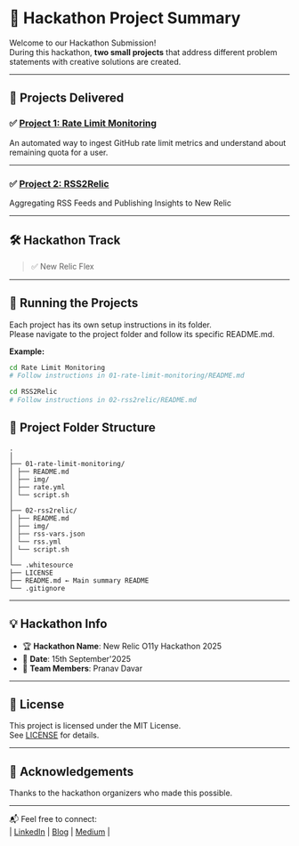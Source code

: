 # 🚀 Hackathon Project Summary

Welcome to our Hackathon Submission!  
During this hackathon, **two small projects** that address different problem statements with creative solutions are created.

---

## 🎯 Projects Delivered

### ✅ [Project 1: Rate Limit Monitoring](./01-rate-limit-monitoring/README.md)  

An automated way to ingest GitHub rate limit metrics and understand about  remaining quota for a user.

---

### ✅ [Project 2: RSS2Relic](./02-rss2relic/README.md)

Aggregating RSS Feeds and Publishing Insights to New Relic


---

## 🛠️ Hackathon Track

> ✅ New Relic Flex 

---

## 🚀 Running the Projects

Each project has its own setup instructions in its folder.  
Please navigate to the project folder and follow its specific README.md.

**Example:**
```bash
cd Rate Limit Monitoring
# Follow instructions in 01-rate-limit-monitoring/README.md
```

```bash
cd RSS2Relic
# Follow instructions in 02-rss2relic/README.md
```
## 📁 Project Folder Structure

```
.
│
├── 01-rate-limit-monitoring/
│ ├── README.md
│ ├── img/
│ ├── rate.yml
│ └── script.sh
│
├── 02-rss2relic/
│ ├── README.md
│ ├── img/
│ ├── rss-vars.json
│ └── rss.yml
│ └── script.sh
│
└── .whitesource
├── LICENSE
├── README.md ← Main summary README
└── .gitignore
```

---

## 💡 Hackathon Info

- 🏆 **Hackathon Name**: New Relic O11y Hackathon 2025
- 📅 **Date**: 15th September'2025
- 🚀 **Team Members**: Pranav Davar 

---

## 📜 License

This project is licensed under the MIT License.  
See [LICENSE](./LICENSE) for details.

---

## 🙏 Acknowledgements

Thanks to the hackathon organizers who made this possible.

---

📬 Feel free to connect:  
| [LinkedIn](https://www.linkedin.com/in/pranavdavar/) | [Blog](https://blog.deciphermiddleware.in/) | [Medium](https://medium.com/@pranavdavar9) |
